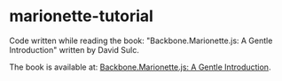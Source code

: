 # marionette-tutorial

Code written while reading the book: "Backbone.Marionette.js: A Gentle Introduction" written by David Sulc.

The book is available at: [Backbone.Marionette.js: A Gentle Introduction](https://leanpub.com/marionette-gentle-introduction).

